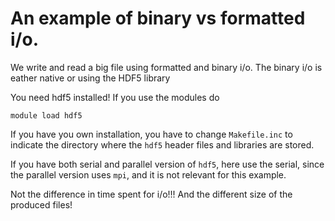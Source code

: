 # An example of binary vs formatted i/o. #

We write and read a big file using formatted and binary i/o. The
binary i/o is eather native or using the HDF5 library

You need hdf5 installed! If you use the modules do

    module load hdf5

If you have you own installation, you have to change `Makefile.inc` to
indicate the directory where the `hdf5` header files and libraries are
stored.

If you have both serial and parallel version of `hdf5`, here use the
serial, since the parallel version uses `mpi`, and it is not relevant
for this example.

Not the difference in time spent for i/o!!! And the different size of
the produced files!

